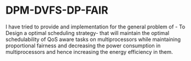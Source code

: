 # DPM-DVFS-DP-FAIR
I have tried to provide and implementation for the general problem of - To Design a optimal scheduling strategy- that will maintain the optimal schedulability of QoS aware tasks on multiprocessors while maintaining proportional fairness and decreasing the power consumption in multiprocessors and hence increasing the energy efficiency in them.

